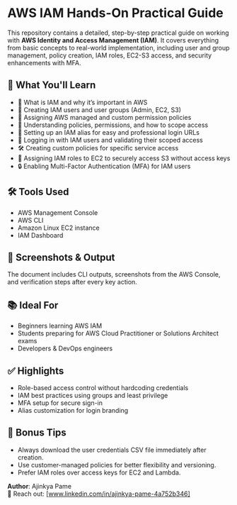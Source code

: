 # AWS IAM Hands-On Practical Guide

This repository contains a detailed, step-by-step practical guide on working with **AWS Identity and Access Management (IAM)**. It covers everything from basic concepts to real-world implementation, including user and group management, policy creation, IAM roles, EC2-S3 access, and security enhancements with MFA.

## 📌 What You'll Learn

- 🔐 What is IAM and why it’s important in AWS
- 👤 Creating IAM users and user groups (Admin, EC2, S3)
- 📜 Assigning AWS managed and custom permission policies
- 🧠 Understanding policies, permissions, and how to scope access
- 🪪 Setting up an IAM alias for easy and professional login URLs
- 👥 Logging in with IAM users and validating their scoped access
- 🛠️ Creating custom policies for specific service access
- 🚀 Assigning IAM roles to EC2 to securely access S3 without access keys
- 🔒 Enabling Multi-Factor Authentication (MFA) for IAM users

## 🛠️ Tools Used

- AWS Management Console
- AWS CLI
- Amazon Linux EC2 instance
- IAM Dashboard

## 📸 Screenshots & Output

The document includes CLI outputs, screenshots from the AWS Console, and verification steps after every key action.

## 📚 Ideal For

- Beginners learning AWS IAM
- Students preparing for AWS Cloud Practitioner or Solutions Architect exams
- Developers & DevOps engineers 

## ✅ Highlights

- Role-based access control without hardcoding credentials
- IAM best practices using groups and least privilege
- MFA setup for secure sign-in
- Alias customization for login branding

## 🧠 Bonus Tips

- Always download the user credentials CSV file immediately after creation.
- Use customer-managed policies for better flexibility and versioning.
- Prefer IAM roles over access keys for EC2 and Lambda.


**Author**: Ajinkya Pame  
📧 Reach out: [www.linkedin.com/in/ajinkya-pame-4a752b346]  
